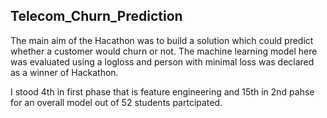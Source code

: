 ## Telecom_Churn_Prediction

The main aim of the Hacathon was to build a solution which could predict whether a customer would churn or not. The machine learning model here was evaluated using a logloss and person with minimal loss was declared as a winner of Hackathon.

I stood 4th in first phase that is feature engineering and 15th in 2nd pahse for an overall model out of 52 students partcipated. 
